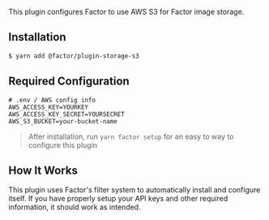 This plugin configures Factor to use AWS S3 for Factor image storage.

## Installation

```bash
$ yarn add @factor/plugin-storage-s3
```

## Required Configuration

```git
# .env / AWS config info
AWS_ACCESS_KEY=YOURKEY
AWS_ACCESS_KEY_SECRET=YOURSECRET
AWS_S3_BUCKET=your-bucket-name
```

> After installation, run `yarn factor setup` for an easy to way to configure this plugin

## How It Works

This plugin uses Factor's filter system to automatically install and configure itself. If you have properly setup your API keys and other required information, it should work as intended.
